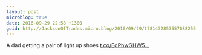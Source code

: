 ```yaml
---
layout: post
microblog: true
date: 2016-09-29 22:58 +1300
guid: http://JacksonOfTrades.micro.blog/2016/09/29/t781432853557088256.html
---
```

A dad getting a pair of light up shoes [t.co/EdPhwGHW5...](https://t.co/EdPhwGHW5Y)
